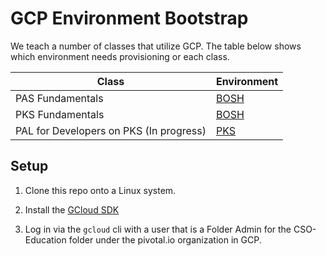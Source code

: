 # GCP Environment Bootstrap

We teach a number of classes that utilize GCP.
The table below shows which environment needs provisioning or each class.

| Class                                   | Environment                        |
| --------------------------------------- | ---------------------------------- |                         
| PAS Fundamentals                        | [BOSH](bosh-environment/README.md) |
| PKS Fundamentals                        | [BOSH](bosh-environment/README.md) | 
| PAL for Developers on PKS (In progress) | [PKS](pks-environment/README.md)   |

## Setup

1. Clone this repo onto a Linux system.

1. Install the [GCloud SDK](https://cloud.google.com/sdk/install)

1. Log in via the `gcloud` cli with a user that is a Folder Admin for
the CSO-Education folder under the pivotal.io organization in GCP.
